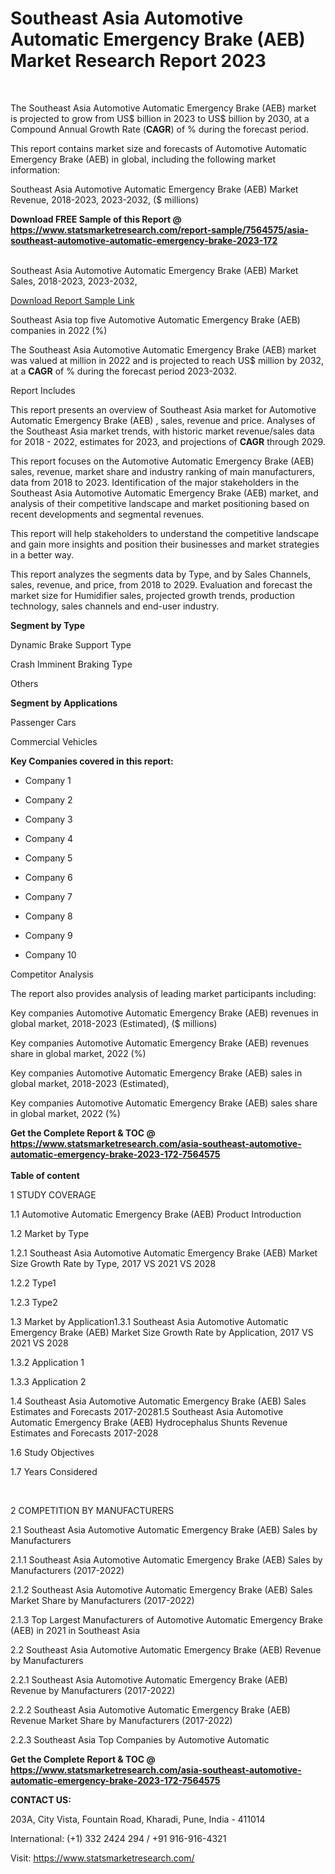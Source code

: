 <h1>Southeast Asia Automotive Automatic Emergency Brake (AEB) Market Research Report 2023</h1><br/><p>The Southeast Asia Automotive Automatic Emergency Brake (AEB) market is projected to grow from US$ billion in 2023 to US$ billion by 2030, at a Compound Annual Growth Rate (<strong>CAGR</strong>) of % during the forecast period.</p><p>
 
 This report contains market size and forecasts of Automotive Automatic Emergency Brake (AEB) in global, including the following market information:</p><p>
 
 Southeast Asia Automotive Automatic Emergency Brake (AEB) Market Revenue, 2018-2023, 2023-2032, ($ millions)</p><div><b>Download FREE Sample of this Report @ <a href="https://www.statsmarketresearch.com/download-free-sample/7564575/asia-southeast-automotive-automatic-emergency-brake-2023-172">https://www.statsmarketresearch.com/report-sample/7564575/asia-southeast-automotive-automatic-emergency-brake-2023-172</a></b></div><br><p>
 
 Southeast Asia Automotive Automatic Emergency Brake (AEB) Market Sales, 2018-2023, 2023-2032,</p><p><a href="https://www.statsmarketresearch.com/download-free-sample/7564575/asia-southeast-automotive-automatic-emergency-brake-2023-172">Download Report Sample Link</a></p><p>
 
 Southeast Asia top five Automotive Automatic Emergency Brake (AEB) companies in 2022 (%)</p><p>
 
 The Southeast Asia Automotive Automatic Emergency Brake (AEB) market was valued at million in 2022 and is projected to reach US$ million by 2032, at a <strong>CAGR</strong> of % during the forecast period 2023-2032.</p><p>
 
 Report Includes</p><p>
 
 This report presents an overview of Southeast Asia market for Automotive Automatic Emergency Brake (AEB) , sales, revenue and price. Analyses of the Southeast Asia market trends, with historic market revenue/sales data for 2018 - 2022, estimates for 2023, and projections of <strong>CAGR</strong> through 2029.</p><p>
 
 This report focuses on the Automotive Automatic Emergency Brake (AEB) sales, revenue, market share and industry ranking of main manufacturers, data from 2018 to 2023. Identification of the major stakeholders in the Southeast Asia Automotive Automatic Emergency Brake (AEB) market, and analysis of their competitive landscape and market positioning based on recent developments and segmental revenues.</p><p>
 
 This report will help stakeholders to understand the competitive landscape and gain more insights and position their businesses and market strategies in a better way.</p><p>
 
 This report analyzes the segments data by Type, and by Sales Channels, sales, revenue, and price, from 2018 to 2029. Evaluation and forecast the market size for Humidifier sales, projected growth trends, production technology, sales channels and end-user industry.</p><p>
 
  <strong>Segment by Type</strong></p><p>
 
 Dynamic Brake Support Type</p><p>Crash Imminent Braking Type</p><p>Others</p><p>
 
 <strong> Segment <strong><strong>by Applications</strong></strong></strong></p><p>
 
 Passenger Cars</p><p>Commercial Vehicles</p><p><strong>Key Companies covered in this report:</strong></p><p>
 
 </p><ul><p></p><li>Company 1</li><p></p><li>Company 2</li><p></p><li>Company 3</li><p></p><li>Company 4</li><p></p><li>Company 5</li><p></p><li>Company 6</li><p></p><li>Company 7</li><p></p><li>Company 8</li><p></p><li>Company 9</li><p></p><li>Company 10</li><p></p></ul><p>Competitor Analysis</p><p>
 
 The report also provides analysis of leading market participants including:</p><p>
 
 Key companies Automotive Automatic Emergency Brake (AEB) revenues in global market, 2018-2023 (Estimated), ($ millions)</p><p>
 
 Key companies Automotive Automatic Emergency Brake (AEB) revenues share in global market, 2022 (%)</p><p>
 
 Key companies Automotive Automatic Emergency Brake (AEB) sales in global market, 2018-2023 (Estimated),</p><p>
 
 Key companies Automotive Automatic Emergency Brake (AEB) sales share in global market, 2022 (%)</p><div><b>Get the Complete Report & TOC @ <a href="https://www.statsmarketresearch.com/asia-southeast-automotive-automatic-emergency-brake-2023-172-7564575">https://www.statsmarketresearch.com/asia-southeast-automotive-automatic-emergency-brake-2023-172-7564575</a></b></div><br><b>Table of content</b><p>1 STUDY COVERAGE<br />
 
 1.1 Automotive Automatic Emergency Brake (AEB) Product Introduction<br />
 
 1.2 Market by Type<br />
 
 1.2.1 Southeast Asia Automotive Automatic Emergency Brake (AEB) Market Size Growth Rate by Type, 2017 VS 2021 VS 2028<br />
 
 1.2.2 Type1<br />
 
 1.2.3 Type2<br />
 
 1.3 Market by Application1.3.1 Southeast Asia Automotive Automatic Emergency Brake (AEB) Market Size Growth Rate by Application, 2017 VS 2021 VS 2028<br />
 
 1.3.2 Application 1<br />
 
 1.3.3 Application 2<br />
 
 1.4 Southeast Asia Automotive Automatic Emergency Brake (AEB) Sales Estimates and Forecasts 2017-20281.5 Southeast Asia Automotive Automatic Emergency Brake (AEB) Hydrocephalus Shunts Revenue Estimates and Forecasts 2017-2028<br />
 
 1.6 Study Objectives<br />
 
 1.7 Years Considered<br />
 
 <br />
 
 2 COMPETITION BY MANUFACTURERS<br />
 
 2.1 Southeast Asia Automotive Automatic Emergency Brake (AEB) Sales by Manufacturers<br />
 
 2.1.1 Southeast Asia Automotive Automatic Emergency Brake (AEB) Sales by Manufacturers (2017-2022)<br />
 
 2.1.2 Southeast Asia Automotive Automatic Emergency Brake (AEB) Sales Market Share by Manufacturers (2017-2022)<br />
 
 2.1.3 Top Largest Manufacturers of Automotive Automatic Emergency Brake (AEB) in 2021 in Southeast Asia<br />
 
 2.2 Southeast Asia Automotive Automatic Emergency Brake (AEB) Revenue by Manufacturers<br />
 
 2.2.1 Southeast Asia Automotive Automatic Emergency Brake (AEB) Revenue by Manufacturers (2017-2022)<br />
 
 2.2.2 Southeast Asia Automotive Automatic Emergency Brake (AEB) Revenue Market Share by Manufacturers (2017-2022)<br />
 
 2.2.3 Southeast Asia Top Companies by Automotive Automatic <br><div><b>Get the Complete Report & TOC @ <a href="https://www.statsmarketresearch.com/asia-southeast-automotive-automatic-emergency-brake-2023-172-7564575">https://www.statsmarketresearch.com/asia-southeast-automotive-automatic-emergency-brake-2023-172-7564575</a></b></div></p>
 
 <b>CONTACT US:</b><br>
 
 203A, City Vista, Fountain Road, Kharadi, Pune, India - 411014 <br>
 
 International: (+1) 332 2424 294 / +91 916-916-4321<br>
 
 Visit: <a href="https://www.statsmarketresearch.com/">https://www.statsmarketresearch.com/</a>
 
 <br>